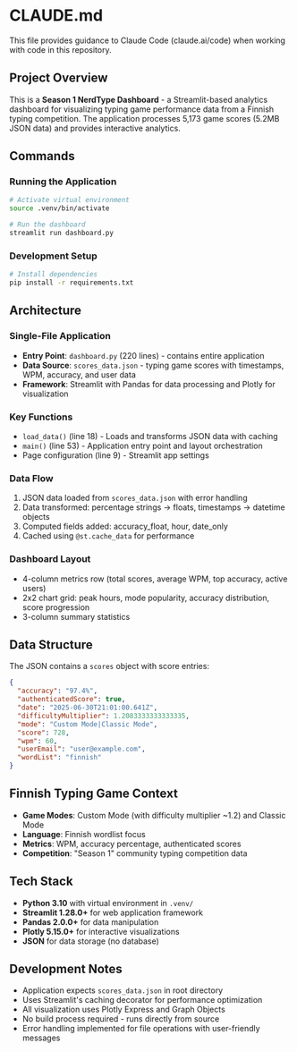 # CLAUDE.md

This file provides guidance to Claude Code (claude.ai/code) when working with code in this repository.

## Project Overview

This is a **Season 1 NerdType Dashboard** - a Streamlit-based analytics dashboard for visualizing typing game performance data from a Finnish typing competition. The application processes 5,173 game scores (5.2MB JSON data) and provides interactive analytics.

## Commands

### Running the Application
```bash
# Activate virtual environment
source .venv/bin/activate

# Run the dashboard
streamlit run dashboard.py
```

### Development Setup
```bash
# Install dependencies
pip install -r requirements.txt
```

## Architecture

### Single-File Application
- **Entry Point**: `dashboard.py` (220 lines) - contains entire application
- **Data Source**: `scores_data.json` - typing game scores with timestamps, WPM, accuracy, and user data
- **Framework**: Streamlit with Pandas for data processing and Plotly for visualization

### Key Functions
- `load_data()` (line 18) - Loads and transforms JSON data with caching
- `main()` (line 53) - Application entry point and layout orchestration
- Page configuration (line 9) - Streamlit app settings

### Data Flow
1. JSON data loaded from `scores_data.json` with error handling
2. Data transformed: percentage strings → floats, timestamps → datetime objects
3. Computed fields added: accuracy_float, hour, date_only
4. Cached using `@st.cache_data` for performance

### Dashboard Layout
- 4-column metrics row (total scores, average WPM, top accuracy, active users)
- 2x2 chart grid: peak hours, mode popularity, accuracy distribution, score progression
- 3-column summary statistics

## Data Structure

The JSON contains a `scores` object with score entries:
```json
{
  "accuracy": "97.4%",
  "authenticatedScore": true,
  "date": "2025-06-30T21:01:00.641Z",
  "difficultyMultiplier": 1.2083333333333335,
  "mode": "Custom Mode|Classic Mode",
  "score": 728,
  "wpm": 60,
  "userEmail": "user@example.com",
  "wordList": "finnish"
}
```

## Finnish Typing Game Context

- **Game Modes**: Custom Mode (with difficulty multiplier ~1.2) and Classic Mode
- **Language**: Finnish wordlist focus
- **Metrics**: WPM, accuracy percentage, authenticated scores
- **Competition**: "Season 1" community typing competition data

## Tech Stack

- **Python 3.10** with virtual environment in `.venv/`
- **Streamlit 1.28.0+** for web application framework
- **Pandas 2.0.0+** for data manipulation
- **Plotly 5.15.0+** for interactive visualizations
- **JSON** for data storage (no database)

## Development Notes

- Application expects `scores_data.json` in root directory
- Uses Streamlit's caching decorator for performance optimization
- All visualization uses Plotly Express and Graph Objects
- No build process required - runs directly from source
- Error handling implemented for file operations with user-friendly messages